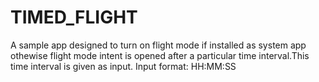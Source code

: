 # TIMED_FLIGHT
A sample app designed to turn on flight mode if installed as system app othewise flight mode intent is opened after a particular time interval.This time interval is given as input.
Input format:
HH:MM:SS

